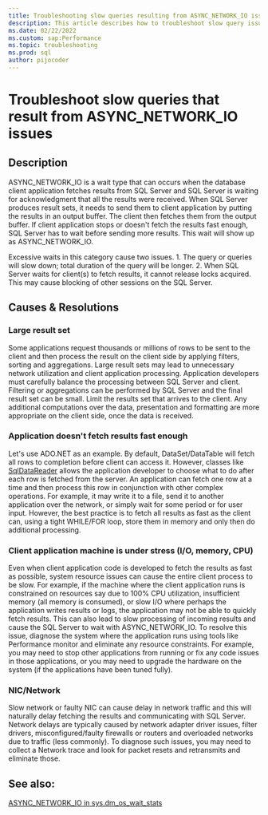 ```yaml
---
title: Troubleshooting slow queries resulting from ASYNC_NETWORK_IO issues
description: This article describes how to troubleshoot slow query issues that result from ASYNC_NETWORK_IO wait type
ms.date: 02/22/2022
ms.custom: sap:Performance
ms.topic: troubleshooting
ms.prod: sql
author: pijocoder 
---
```


# Troubleshoot slow queries that result from ASYNC_NETWORK_IO issues

## Description

ASYNC_NETWORK_IO is a wait type that can occurs when the database client application fetches results from SQL Server and SQL Server is waiting for acknowledgment that all the results were received. When SQL Server produces result sets, it needs to send them to client application by putting the results in an output buffer. The client then fetches them from the output buffer. If client application stops or doesn't fetch the results fast enough, SQL Server has to wait before sending more results. This wait will show up as ASYNC_NETWORK_IO.

Excessive waits in this category cause two issues.
	1. The query or queries will slow down; total duration of the query will be longer. 
	2. When SQL Server waits for client(s) to fetch results, it cannot release locks acquired. This may cause blocking of other sessions on the SQL Server.



## Causes & Resolutions

### Large result set
Some applications request thousands or millions of rows to be sent to the client and then process the result on the client side by applying filters, sorting and aggregations. Large result sets may lead to unnecessary network utilization and client application processing. Application developers must carefully balance the processing between SQL Server and client. Filtering or aggregations can be performed by SQL Server and the final result set can be small. Limit the results set that arrives to the client. Any additional computations over the data, presentation and formatting are more appropriate on the client side, once the data is received.  


### Application doesn't fetch results fast enough
Let's use ADO.NET as an example. By default, DataSet/DataTable will fetch all rows to completion before client can access it. However, classes like [SqlDataReader](https://docs.microsoft.com/dotnet/api/system.data.sqlclient.sqldatareader) allows the application developer to choose what to do after each row is fetched from the server. An application can fetch one row at a time and then process this row in conjunction with other complex operations. For example, it may write it to a file, send it to another application over the network, or simply wait for some period or for user input. However, the best practice is to fetch all results as fast as the client can, using a tight WHILE/FOR loop, store them in memory and only then do additional processing. 

### Client application machine is under stress (I/O, memory, CPU)

Even when client application code is developed to fetch the results as fast as possible, system resource issues can cause the entire client process to be slow. For example, if the machine where the client application runs is constrained on resources say due to 100% CPU utilization, insufficient memory (all memory is consumed), or slow I/O where perhaps the application writes results or logs, the application may not be able to quickly fetch results. This can also lead to slow processing of incoming results and cause the SQL Server to wait with ASYNC_NETWORK_IO. 
To resolve this issue, diagnose the system where the application runs using tools like Performance monitor and eliminate any resource constraints. For example, you may need to stop other applications from running or fix any code issues in those applications, or you may need to upgrade the hardware on the system (if the applications have been tuned fully). 

### NIC/Network

Slow network or faulty NIC can cause delay in network traffic and this will naturally delay fetching the results and communicating with SQL Server. Network delays are typically caused by network adapter driver issues, filter drivers, misconfigured/faulty firewalls or routers and overloaded networks due to traffic (less commonly). To diagnose such issues, you may need to collect a Network trace and look for packet resets and retransmits and eliminate those. 


## See also:
[ASYNC_NETWORK_IO in sys.dm_os_wait_stats](https://docs.microsoft.com/en-us/sql/relational-databases/system-dynamic-management-views/sys-dm-os-wait-stats-transact-sql?view=sql-server-ver15#async_network_io)
